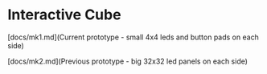 Interactive Cube
================

[docs/mk1.md](Current prototype - small 4x4 leds and button pads on each side)

[docs/mk2.md](Previous prototype - big 32x32 led panels on each side)